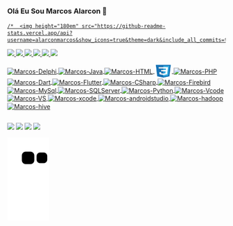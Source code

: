 ### Olá Eu Sou Marcos Alarcon 👋

<div align="left">
  <a href="https://github.com/alarconmarcos/alarconmarcos">

    /*  <img height="180em" src="https://github-readme-stats.vercel.app/api?username=alarconmarcos&show_icons=true&theme=dark&include_all_commits=true&count_private=true"/>*/
  
  <img height="180em" src="https://github-readme-stats.vercel.app/api?username=alarconmarcos&theme=dark"/>
  <img height="180em" src="https://github-readme-stats.vercel.app/api/top-langs/?username=alarconmarcos&layout=compact&langs_count=7&theme=dark"/>
  <img height="180em" src="https://activity-graph.herokuapp.com/graph?username=alarconmarcos&theme=dark"/>
  <img height="180em" src="https://github-readme-streak-stats.herokuapp.com/?user=alarconmarcos&theme=dark"/>
  <img height="180em" src="https://hits.seeyoufarm.com/api/count/incr/badge.svg?url=https%3A%2F%2Fgithub.com%2Falarconmarcos1212%2Fhit-counter&theme=dark"/>
  <img height="180em" src="https://github-readme-stats.vercel.app/api/top-langs/?username=alarconmarcos&theme=dark"/>
  
  
</div>
<div style="display: inline_block"><br>
  <img align="center" alt="Marcos-Delphi" height="30" width="40" src="https://cdn-icons-png.flaticon.com/512/5968/5968252.png">
  <img align="center" alt="Marcos-Java" height="30" width="40" src="https://cdn.jsdelivr.net/gh/devicons/devicon/icons/java/java-original.svg">
  <img align="center" alt="Marcos-HTML" height="30" width="40" src="https://icongr.am/devicon/html5-original.svg">
  <img align="center" alt="Marcos-CSS" height="30" width="40" src="https://raw.githubusercontent.com/devicons/devicon/master/icons/css3/css3-original.svg">
  <img align="center" alt="Marcos-PHP" height="30" width="40" src="https://cdn.iconscout.com/icon/free/png-256/php-2752101-2284918.png">
  <img align="center" alt="Marcos-Dart" height="30" width="40" src="https://cdn.jsdelivr.net/gh/devicons/devicon/icons/dart/dart-original.svg">
  <img align="center" alt="Marcos-Flutter" height="30" width="40" src="https://cdn.jsdelivr.net/gh/devicons/devicon/icons/flutter/flutter-original.svg">
  <img align="center" alt="Marcos-CSharp" height="30" width="40" src="https://cdn.jsdelivr.net/gh/devicons/devicon/icons/csharp/csharp-plain.svg">
  <img align="center" alt="Marcos-Firebird" height="30" width="40" src="https://upload.wikimedia.org/wikipedia/commons/thumb/8/8e/Firebird_logo.svg/800px-Firebird_logo.svg.png">  
  <img align="center" alt="Marcos-MySql" height="30" width="40" src="https://cdn.iconscout.com/icon/free/png-256/mysql-3521596-2945040.png">
  <img align="center" alt="Marcos-SQLServer" height="30" width="40" src="https://cdn.iconscout.com/icon/free/png-256/sql-4-190807.png">
  <img align="center" alt="Marcos-Python" height="30" width="40" src="https://cdn.jsdelivr.net/gh/devicons/devicon/icons/python/python-original.svg">
  <img align="center" alt="Marcos-Vcode" height="30" width="40" src="https://cdn.jsdelivr.net/gh/devicons/devicon/icons/vscode/vscode-original.svg">
  <img align="center" alt="Marcos-VS" height="30" width="40" src="https://cdn.jsdelivr.net/gh/devicons/devicon/icons/visualstudio/visualstudio-plain.svg">
  <img align="center" alt="Marcos-xcode" height="30" width="40" src="https://cdn.jsdelivr.net/gh/devicons/devicon/icons/xcode/xcode-original.svg">
  <img align="center" alt="Marcos-androidstudio" height="30" width="40" src="https://cdn.jsdelivr.net/gh/devicons/devicon/icons/androidstudio/androidstudio-original.svg">
  <img align="center" alt="Marcos-hadoop" height="30" width="40" src="https://cdn.iconscout.com/icon/free/png-256/hadoop-226007.png">
  <img align="center" alt="Marcos-hive" height="30" width="40" src="https://upload.wikimedia.org/wikipedia/commons/thumb/b/bb/Apache_Hive_logo.svg/1200px-Apache_Hive_logo.svg.png">

  
</div>
  
  ##
 
<div> 
  <a href="https://www.instagram.com/alarconmarcos/" target="_blank"><img src="https://img.shields.io/badge/-Instagram-%23E4405F?style=for-the-badge&logo=instagram&logoColor=white" target="_blank"></a>
 <a href="https://www.facebook.com/o.marcos.alarcon" target="_blank"><img src="https://img.shields.io/badge/Facebook-1877F2?style=for-the-badge&logo=facebook&logoColor=white" target="_blank"></a> 
  <a href = "mailto:marcos@omegasistemas.com.br"><img src="https://img.shields.io/badge/-Gmail-%23333?style=for-the-badge&logo=gmail&logoColor=white" target="_blank"></a>
  <a href="https://www.linkedin.com/in/marcos-alarcon/" target="_blank"><img src="https://img.shields.io/badge/-LinkedIn-%230077B5?style=for-the-badge&logo=linkedin&logoColor=white" target="_blank"></a> 
  
  
![Snake animation](https://github.com/alarconmarcos/alarconmarcos/blob/output/github-contribution-grid-snake.svg)
 
</div>
